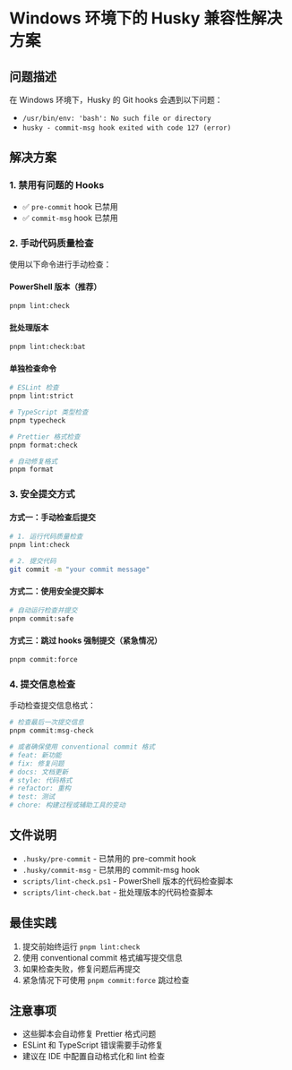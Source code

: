# Windows 环境下的 Husky 兼容性解决方案

## 问题描述

在 Windows 环境下，Husky 的 Git hooks 会遇到以下问题：

- `/usr/bin/env: 'bash': No such file or directory`
- `husky - commit-msg hook exited with code 127 (error)`

## 解决方案

### 1. 禁用有问题的 Hooks

- ✅ `pre-commit` hook 已禁用
- ✅ `commit-msg` hook 已禁用

### 2. 手动代码质量检查

使用以下命令进行手动检查：

#### PowerShell 版本（推荐）

```bash
pnpm lint:check
```

#### 批处理版本

```bash
pnpm lint:check:bat
```

#### 单独检查命令

```bash
# ESLint 检查
pnpm lint:strict

# TypeScript 类型检查
pnpm typecheck

# Prettier 格式检查
pnpm format:check

# 自动修复格式
pnpm format
```

### 3. 安全提交方式

#### 方式一：手动检查后提交

```bash
# 1. 运行代码质量检查
pnpm lint:check

# 2. 提交代码
git commit -m "your commit message"
```

#### 方式二：使用安全提交脚本

```bash
# 自动运行检查并提交
pnpm commit:safe
```

#### 方式三：跳过 hooks 强制提交（紧急情况）

```bash
pnpm commit:force
```

### 4. 提交信息检查

手动检查提交信息格式：

```bash
# 检查最后一次提交信息
pnpm commit:msg-check

# 或者确保使用 conventional commit 格式
# feat: 新功能
# fix: 修复问题
# docs: 文档更新
# style: 代码格式
# refactor: 重构
# test: 测试
# chore: 构建过程或辅助工具的变动
```

## 文件说明

- `.husky/pre-commit` - 已禁用的 pre-commit hook
- `.husky/commit-msg` - 已禁用的 commit-msg hook
- `scripts/lint-check.ps1` - PowerShell 版本的代码检查脚本
- `scripts/lint-check.bat` - 批处理版本的代码检查脚本

## 最佳实践

1. 提交前始终运行 `pnpm lint:check`
2. 使用 conventional commit 格式编写提交信息
3. 如果检查失败，修复问题后再提交
4. 紧急情况下可使用 `pnpm commit:force` 跳过检查

## 注意事项

- 这些脚本会自动修复 Prettier 格式问题
- ESLint 和 TypeScript 错误需要手动修复
- 建议在 IDE 中配置自动格式化和 lint 检查
